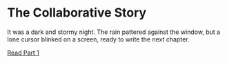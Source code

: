 # The Collaborative Story


It was a dark and stormy night. The rain pattered against the window, but a lone cursor blinked on a screen, ready to write the next chapter.

[Read Part 1](Part1.md)
